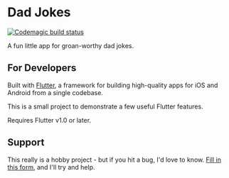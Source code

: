 # Dad Jokes
[![Codemagic build status](https://api.codemagic.io/apps/5c1af2555f17ad0021ca3c9b/5c1af2555f17ad0021ca3c9a/status_badge.svg)](https://codemagic.io/apps/5c1af2555f17ad0021ca3c9b/5c1af2555f17ad0021ca3c9a/latest_build)

A fun little app for groan-worthy dad jokes.

## For Developers

Built with [Flutter]((http://flutter.io/)), a framework for building
high-quality apps for iOS and Android from a single codebase.

This is a small project to demonstrate a few useful Flutter features.

Requires Flutter v1.0 or later.

## Support

This really is a hobby project - but if you hit a bug, I'd love to know.
[Fill in this form](https://docs.google.com/forms/d/1rSutZDcuVA8sT4aEgJRYjD_pJtgGSLlbvXO5r3iOiXM), and I'll try and help.